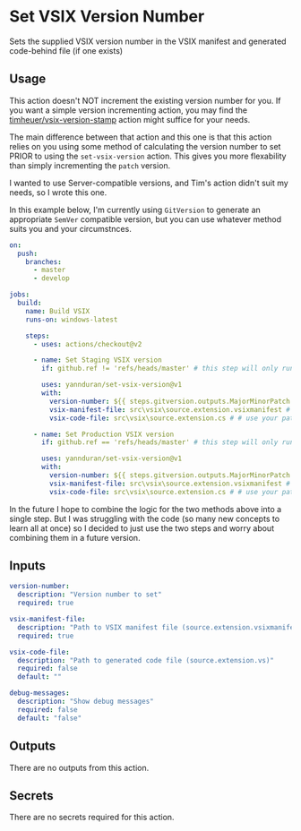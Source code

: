 # Set VSIX Version Number

Sets the supplied VSIX version number in the VSIX manifest and generated code-behind file (if one exists)

## Usage

This action doesn't NOT increment the existing version number for you. If you want a simple version incrementing action, you may find the [timheuer/vsix-version-stamp](https://github.com/timheuer/vsix-version-stamp/blob/main/README.md) action might suffice for your needs.

The main difference between that action and this one is that this action relies on you using some method of calculating the version number to set PRIOR to using the `set-vsix-version` action. This gives you more flexability than simply incrementing the `patch` version.

I wanted to use Server-compatible versions, and Tim's action didn't suit my needs, so I wrote this one.

In this example below, I'm currently using `GitVersion` to generate an appropriate `SemVer` compatible version, but you can use whatever method suits you and your circumstnces.

```yaml
on:
  push:
    branches:
      - master
      - develop

jobs:
  build:
    name: Build VSIX
    runs-on: windows-latest

    steps:
      - uses: actions/checkout@v2

      - name: Set Staging VSIX version
        if: github.ref != 'refs/heads/master' # this step will only run when the branch IS NOT `master`

        uses: yannduran/set-vsix-version@v1
        with:
          version-number: ${{ steps.gitversion.outputs.MajorMinorPatch }}.${{ steps.gitversion.outputs.PreReleaseNumber }}
          vsix-manifest-file: src\vsix\source.extension.vsixmanifest # use your path to the file
          vsix-code-file: src\vsix\source.extension.cs # # use your path to the file

      - name: Set Production VSIX version
        if: github.ref == 'refs/heads/master' # this step will only run when the branch IS `master`

        uses: yannduran/set-vsix-version@v1
        with:
          version-number: ${{ steps.gitversion.outputs.MajorMinorPatch }} # using GitVersion to provide
          vsix-manifest-file: src\vsix\source.extension.vsixmanifest # use your path to the file
          vsix-code-file: src\vsix\source.extension.cs # # use your path to the file
```

In the future I hope to combine the logic for the two methods above into a single step. But I was struggling with the code (so many new concepts to learn all at once) so I decided to just use the two steps and worry about combining them in a future version.

## Inputs

```yaml
version-number:
  description: "Version number to set"
  required: true

vsix-manifest-file:
  description: "Path to VSIX manifest file (source.extension.vsixmanifest)"
  required: true

vsix-code-file:
  description: "Path to generated code file (source.extension.vs)"
  required: false
  default: ""

debug-messages:
  description: "Show debug messages"
  required: false
  default: "false"
```

## Outputs

There are no outputs from this action.

## Secrets

There are no secrets required for this action.
